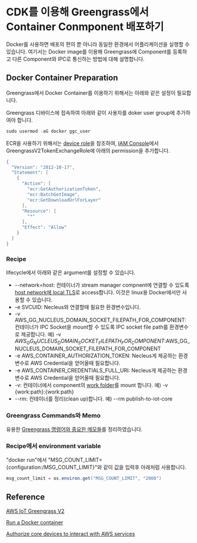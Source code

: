 # CDK를 이용해 Greengrass에서 Container Conmponent 배포하기 

Docker를 사용하면 배포의 편의 뿐 아니라 동일한 환경에서 어플리케이션을 실행할 수 있습니다. 여기서는 Docker image를 이용해 Greengrass에 Component를 등록하고 다른 Component와 IPC로 통신하는 방법에 대해 설명합니다. 

## Docker Container Preparation

Greengrass에서 Docker Container를 이용하기 위해서는 아래와 같은 설정이 필요합니다. 

Greengrass 디바이스에 접속하여 아래와 같이 사용자를 doker user group에 추가하여야 합니다. 

```java
sudo usermod -aG docker ggc_user
```

ECR을 사용하기 위해서는 [device role](https://docs.aws.amazon.com/greengrass/v2/developerguide/device-service-role.html)을 참조하여, [IAM Console](https://us-east-1.console.aws.amazon.com/iamv2/home?region=ap-northeast-2#/roles/details/GreengrassV2TokenExchangeRole?section=permissions)에서 GreengrassV2TokenExchangeRole에 아래의 permission을 추가합니다. 

```java
{
  "Version": "2012-10-17",
  "Statement": [
    {
      "Action": [
        "ecr:GetAuthorizationToken",
        "ecr:BatchGetImage",
        "ecr:GetDownloadUrlForLayer"
      ],
      "Resource": [
        "*"
      ],
      "Effect": "Allow"
    }
  ]
}
```

### Recipe

lifecycle에서 아래와 같은 argument를 설정할 수 있습니다. 

- --network=host: 컨테이너가 stream manager compnent에 연결할 수 있도록 [host network에 local TLS](https://docs.docker.com/engine/reference/run/#network-host)로 access합니다. 이것은 linux용 Docker에서만 사용할 수 있습니다. 
- -e SVCUID: Necleus와 연결할때 필요한 환경변수입니다. 
- -v AWS_GG_NUCLEUS_DOMAIN_SOCKET_FILEPATH_FOR_COMPONENT: 컨테이너가 IPC Socket을 mount할 수 있도록 IPC socket file path를 환경변수로 제공합니다. 예) -v $AWS_GG_NUCLEUS_DOMAIN_SOCKET_FILEPATH_FOR_COMPONENT:$AWS_GG_NUCLEUS_DOMAIN_SOCKET_FILEPATH_FOR_COMPONENT
- -e AWS_CONTAINER_AUTHORIZATION_TOKEN: Necleus게 제공하는 환경변수로 AWS Credential을 얻어올때 필요합니다.  
- -e AWS_CONTAINER_CREDENTIALS_FULL_URI: Necleus게 제공하는 환경변수로 AWS Credential을 얻어올때 필요합니다. 
- -v: 컨테이너에서 component의 [work folder](https://docs.aws.amazon.com/greengrass/v2/developerguide/component-recipe-reference.html#component-recipe-work-path)를 mount 합니다. 예) -v {work:path}:{work:path} 
- --rm: 컨테이너를 정리(clean up)합니다. 예) --rm publish-to-iot-core



### Greengrass Commands와 Memo

유용한 [Greengrass 명령어와 중요한 메모들](https://github.com/kyopark2014/iot-greengrass/blob/main/greengrass-commands.md)를 정리하였습니다.


### Recipe에서 environment variable

"docker run"에서 "MSG_COUNT_LIMIT={configuration:/MSG_COUNT_LIMIT}"와 같이 값을 입력후 아래처럼 사용합니다. 

```java
msg_count_limit = os.environ.get("MSG_COUNT_LIMIT", "2000")
```

## Reference

[AWS IoT Greengrass V2](https://docs.aws.amazon.com/greengrass/v2/developerguide/what-is-iot-greengrass.html)

[Run a Docker container](https://docs.aws.amazon.com/greengrass/v2/developerguide/run-docker-container.html)

[Authorize core devices to interact with AWS services](https://docs.aws.amazon.com/greengrass/v2/developerguide/device-service-role.html)
